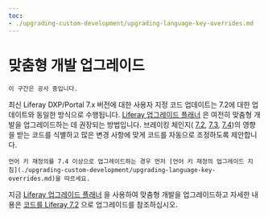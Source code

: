 ```yaml
---
toc:
- ./upgrading-custom-development/upgrading-language-key-overrides.md
---
```

# 맞춤형 개발 업그레이드

```{note}
이 구간은 공사 중입니다.
```

최신 Liferay DXP/Portal 7.x 버전에 대한 사용자 지정 코드 업데이트는 7.2에 대한 업데이트와 동일한 방식으로 수행됩니다. [Liferay 업그레이드 플래너](https://help.liferay.com/hc/ko/articles/360029147451-Liferay-Upgrade-Planner) 은 여전히 맞춤형 개발을 업그레이드하는 데 권장되는 방법입니다. 브레이킹 체인지( [7.2](../../liferay-internals/reference/7-2-breaking-changes.md), [7.3](../../liferay-internals/reference/7-3-breaking-changes.md), [7.4](../../liferay-internals/reference/7-4-breaking-changes.md))의 영향을 받는 코드를 식별하고 많은 변경 사항에 맞게 코드를 자동으로 조정하도록 제안합니다.

```{note}
언어 키 재정의를 7.4 이상으로 업그레이드하는 경우 먼저 [언어 키 재정의 업그레이드 지침](./upgrading-custom-development/upgrading-language-key-overrides.md)을 따르세요.
```

지금 [Liferay 업그레이드 플래너](https://help.liferay.com/hc/ko/articles/360029147451-Liferay-Upgrade-Planner) 을 사용하여 맞춤형 개발을 업그레이드하고 자세한 내용은 [코드를 Liferay 7.2](https://help.liferay.com/hc/ko/articles/360029316391-Introduction-to-Upgrading-Code-to-Liferay-DXP-7-2) 으로 업그레이드를 참조하십시오.
